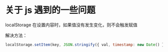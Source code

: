 # 关于 js 遇到的一些问题

localStorage 在设置内容时，如果值没有发生变化，则不会触发赋值

解决方法：

```js
localStorage.setItem(key, JSON.stringify({ val, timestamp: new Date() }));
```
